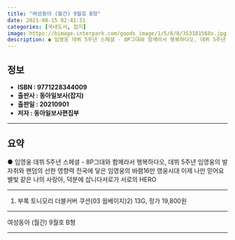 ```yaml
---
title: "여성동아 (월간) 9월호 B형"
date: 2021-08-15 02:41:51
categories: [국내도서, 잡지]
image: https://bimage.interpark.com/goods_image/1/5/6/8/353181568s.jpg
description: ● 임영웅 데뷔 5주년 스페셜 - 8P그대와 함께라서 행복하다오, 데뷔 5주년 임영웅의 발자취와 팬덤의 선한 영향력 전국에 닿은 임영웅의 바램16만 영웅시대 이제 나만 믿어요별빛 같은 나의 사랑아, 덕분에 삽니다서로가 서로의 HERO
---
```


## **정보**

- **ISBN : 9771228344009**
- **출판사 : 동아일보사(잡지)**
- **출판일 : 20210901**
- **저자 : 동아일보사편집부**

------



## **요약**

●  임영웅 데뷔 5주년 스페셜 - 8P그대와 함께라서 행복하다오, 데뷔 5주년 임영웅의 발자취와 팬덤의 선한 영향력  전국에 닿은 임영웅의 바램16만 영웅시대 이제 나만 믿어요별빛 같은 나의 사랑아, 덕분에 삽니다서로가 서로의 HERO

------

1) 부록 토니모리 더블커버 쿠션(03 웜베이지)2) 13G, 정가 19,800원

------


여성동아 (월간) 9월호 B형 

------


